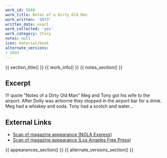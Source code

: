 ```yaml
---
work_id: 5668
work_title: Notes of a Dirty Old Man
work_written: '1973'
written_date: exact
work_collected: 'yes'
work_category: Story
notes: null
icon: material/book
alternate_versions:
- 2843
---
```


{{ section_title() }}
{{ work_info() }}
{{ notes_section() }}
## Excerpt
!!! quote "Notes of a Dirty Old Man"
    Meg and Tony got his wife to the airport. After Dolly was airborne they stopped in the airport bar for a drink. Meg had a whiskey and soda. Tony had a scotch and water...

## External Links
- [Scan of magazine appearance (NOLA Express)](https://www.jstor.org/action/doBasicSearch?Query=%22nola+express%22)
- [Scan of magazine appearance (Los Angeles Free Press)](https://www.jstor.org/action/doBasicSearch?Query=pt%3A%28%22Los+Angeles+Free+Press%22%29)

{{ appearances_section() }}
{{ alternate_versions_section() }}
